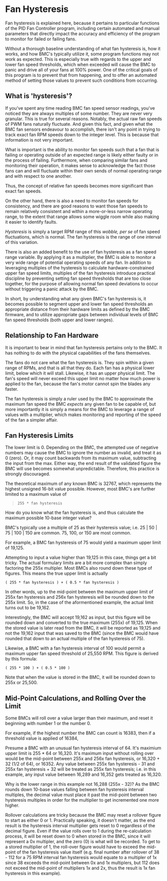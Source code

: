 # Fan Hysteresis
Fan hysteresis is explained here, because it pertains to particular functions of the PID Fan Controller program, including certain automated and manual parameters that directly impact the accuracy and efficiency of the program to monitor for failed or failing fans.

Without a thorough baseline understanding of what fan hysteresis is, how it works, and how BMC's typically utilize it, some program functions may not work as expected. This is especially true with regards to the upper and lower fan speed thresholds, which when exceeded will cause the BMC to panic and drive all of your fans at 100% power. One of the critical goals of this program is to prevent that from happening, and to offer an automated method of setting those values to prevent such conditions from occurring.

## What is 'hysteresis'?
If you've spent any time reading BMC fan speed sensor readings, you've noticed they are always multiples of some number. They are never very granular. This is true for several reasons. Notably, the actual raw fan speeds of PWM fans naturally fluctuate. And given this fact, and given what the BMC fan sensors endeavour to accomplish, there isn't any point in trying to track exact fan RPM speeds down to the integer level. This is because that information is not very important.

What is important is the ability to monitor fan speeds such that a fan that is failing or operating outside of an expected range is likely either faulty or in the process of failing. Furthermore, when comparing similar fans and monitoring their operation, it makes sense to acknowledge the fact those fans can and will fluctuate within their own sends of normal operating range and with respect to one another.

Thus, the concept of relative fan speeds becomes more significant than exact fan speeds.

On the other hand, there is also a need to monitor fan speeds for consistency, and there are good reasons to want those fan speeds to remain relatively consistent and within a more-or-less narrow operating range, to the extent that range allows some wiggle room while also making it easier to identify faults.

_Hysteresis_ is simply a target RPM range of this _wobble, per se_ of fan speed fluctuations, which is normal. The fan hysteresis is the range of one interval of this variation.

There is also an added benefit to the use of fan hysteresis as a fan speed range variable. By applying it as a multiplier, the BMC is able to monitor a very wide range of potential operating speeds of any fan. In addition to leveraging multiples of the hysteresis to calculate hardware-constrained upper fan speed limits, multiples of the fan hysteresis introduce practical discipline by preventing setting fan speed thresholds that are too close together, for the purpose of allowing normal fan speed deviations to occur without triggering a panic attack by the BMC.

In short, by understanding what any given BMC's fan hysteresis is, it becomes possible to segment upper and lower fan speed thresholds an appropriate distance from their hardware limits as defined by the BMC firmware, and to utilize appropriate gaps between individual levels of BMC fan speed thresholds (both upper and lower ranges).

## Relationship to Fan Hardware
It is important to bear in mind that fan hysteresis pertains only to the BMC. It has nothing to do with the physical capabilities of the fans themselves. 

The fans do not care what the fan hysteresis is. They spin within a given range of RPMs, and that is all that they do. Each fan has a physical lower limit, below which it will stall. Likewise, it has an upper physical limit. The fan's speed will never exceed this upper limit no matter how much power is applied to the fan, because the fan's motor cannot spin the blades any faster.

The fan hysteresis is simply a ruler used by the BMC to approximate the maximum fan speed the BMC _expects_ any given fan to be capable of, but more importantly it is simply a means for the BMC to leverage a range of values with a multiplier, which makes monitoring and reporting of the speed of the fan a simpler affair.

## Fan Hysteresis Limits
The lower limit is 0. Depending on the BMC, the attempted use of negative numbers may cause the BMC to ignore the number as invalid, and treat it as 0 (zero). Or, it may count backwards from its maximum value, subtracting the input from the max. Either way, the end result of the validated figure the BMC will use becomes somewhat unpredictable. Therefore, this practice is strongly discouraged.

The theoretical maximum of any known BMC is 32767, which represents the highest unsigned 16-bit value possible. However, most BMC's are further limited to a maximum value of
>`255 * fan hysteresis`

How do you know what the fan hysteresis is, and thus calculate the maximum possible 10-base integer value?

BMC's typically use a multiple of 25 as their hysteresis value; i.e. 25 | 50 | 75 | 100 | 150 are common. 75, 100, or 150 are most common.

For example, a BMC fan hysteresis of 75 would yield a maximum upper limit of 19,125.

Attempting to input a value higher than 19,125 in this case, things get a bit tricky. The actual formulary limits are a bit more complex than simply factoring the 255x multipler. Most BMCs also round down these type of figures. This means the true upper limit is actually

```
( 255 * fan hysteresis ) + ( 0.5 * fan hysteresis )
```

In other words, up to the mid-point between the maximum upper limit of 255x fan hysteresis and 256x fan hysteresis will be rounded down to the 255x limit. So, in the case of the aformentioned example, the actual limit turns out to be 19,162.

Interestingly, the BMC will accept 19,162 as input, but this figure will be rounded down and converted to the true maximum (255x) of 19,125. When the stored value is later read from the BMC, it will be reported as 19,125 and not the 19,162 input that was saved to the BMC (since the BMC would have rounded that down to an actual multiple of the fan hysteresis of 75).

Likewise, a BMC with a fan hysteresis interval of 100 would permit a maximum upper fan speed threshold of 25,550 RPM. This figure is derived by this formula:

```
( 255 * 100 ) + ( 0.5 * 100 )
```

Note that when the value is stored in the BMC, it will be rounded down to 255x or 25,500.

## Mid-Point Calculations, and Rolling Over the Limit
Some BMCs will roll over a value larger than their maximum, and reset it beginning with number 1 or the number 0.

For example, if the highest number the BMC can count is 16383, then if a threshold value is applied of 16384,

Presume a BMC with an unusual fan hysteresis interval of 64. It's maximium upper limit is 255 * 64 or 16,320. It's maximum input without rolling over would be the mid-point between 255x and 256x fan hysteresis, or 16,320 + 32 (1/2 of 64), or 16352. Any value between 255x fan hysteresis - 31 and 255x fan hysteresis + 32 will be treated as 255x fan hysteresis; i.e. in this example, any input value between 16,289 and 16,352 gets treated as 16,320.

Why is the lower range in this example not 16,288 (255x - 32)? As the BMC rounds down 10-base values falling between fan hysteresis interval multiples, the decimal value must place it past the mid-point between two hysteresis multiples in order for the multiplier to get incremented one more higher.

Rollover calculations are tricky because the BMC may reset a rollover figure to start as either 0 or 1. Practically speaking, it doesn't matter, as the end result is the hysteresis interval multiplier gets reset to 0 regardless of the decimal figure. Even if the value rolls over to 1 during the re-calculation process, it will be reset down to 0 when stored in the BMC, since it will represent a 0x multipler, and the zero (0) is what will be recorded. To get to a stored multiplier of 1, the roll-over figure would have to exceed the mid-point of the fan hysteresis value itself (e.g. final number after rollover of 38 - 112 for a 75 RPM interval fan hysteresis would equate to a multipler of 1x since 38 exceeds the mid-point between 0x and 1x multiplers, but 112 does not exceed the mid-point of multipliers 1x and 2x, thus the result is 1x fan hysteresis in this example).
